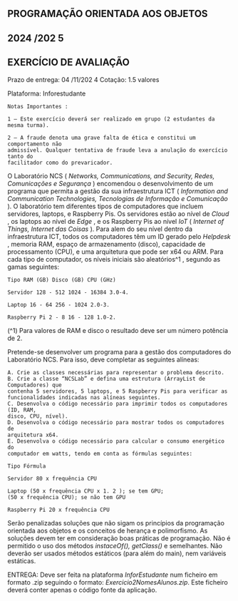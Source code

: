 ## PROGRAMAÇÃO ORIENTADA AOS OBJETOS

## 2024 /202 5

## EXERCÍCIO DE AVALIAÇÃO #

Prazo de entrega: 04 /11/202 4 Cotação: 1.5 valores

Plataforma: Inforestudante

```
Notas Importantes :
```
```
1 – Este exercício deverá ser realizado em grupo (2 estudantes da mesma turma).
```
```
2 – A fraude denota uma grave falta de ética e constitui um comportamento não
admissível. Qualquer tentativa de fraude leva a anulação do exercício tanto do
facilitador como do prevaricador.
```
O Laboratório NCS ( _Networks, Communications, and Security, Redes, Comunicações
e Segurança_ ) encomendou o desenvolvimento de um programa que permita a gestão
da sua infraestrutura ICT ( _Information and Communication Technologies, Tecnologias
de Informação e Comunicação_ ). O laboratório tem diferentes tipos de computadores
que incluem servidores, laptops, e Raspberry Pis. Os servidores estão ao nível de
_Cloud_ , os laptops ao nível de _Edge_ , e os Raspberry Pis ao nível _IoT_ ( _Internet of Things,
Internet das Coisas_ ). Para alem do seu nível dentro da infraestrutura ICT, todos os
computadores têm um ID gerado pelo _Helpdesk_ , memoria RAM, espaço de
armazenamento (disco), capacidade de processamento (CPU), e uma arquitetura que
pode ser x64 ou ARM. Para cada tipo de computador, os níveis iniciais são aleatórios^1 ,
segundo as gamas seguintes:

```
Tipo RAM (GB) Disco (GB) CPU (GHz)
```
```
Servidor 128 - 512 1024 - 16384 3.0-4.
```
```
Laptop 16 - 64 256 - 1024 2.0-3.
```
```
Raspberry Pi 2 - 8 16 - 128 1.0-2.
```
(^1) Para valores de RAM e disco o resultado deve ser um número potência de 2.


Pretende-se desenvolver um programa para a gestão dos computadores do Laboratório
NCS. Para isso, deve completar as seguintes alíneas:

```
A. Crie as classes necessárias para representar o problema descrito.
B. Crie a classe “NCSLab” e defina uma estrutura (ArrayList de Computadores) que
contenha 5 servidores, 5 laptops, e 5 Raspberry Pis para verificar as
funcionalidades indicadas nas alíneas seguintes.
C. Desenvolva o código necessário para imprimir todos os computadores (ID, RAM,
disco, CPU, nível).
D. Desenvolva o código necessário para mostrar todos os computadores de
arquitetura x64.
E. Desenvolva o código necessário para calcular o consumo energético do
computador em watts, tendo em conta as fórmulas seguintes:
```
```
Tipo Fórmula
```
```
Servidor 80 x frequência CPU
```
```
Laptop (50 x frequência CPU x 1. 2 ); se tem GPU;
(50 x frequência CPU); se não tem GPU
```
```
Raspberry Pi 20 x frequência CPU
```
Serão penalizadas soluções que não sigam os princípios da programação orientada aos
objetos e os conceitos de herança e polimorfismo. As soluções devem ter em
consideração boas práticas de programação. Não é permitido o uso dos métodos
_instaceOf(), getClass()_ e semelhantes. Não deverão ser usados métodos estáticos (para
além do main), nem variáveis estáticas.

ENTREGA: Deve ser feita na plataforma _InforEstudante_ num ficheiro em formato .zip
seguindo o formato: _Exercicio2NomesAlunos.zip_. Este ficheiro deverá conter apenas o
código fonte da aplicação.

